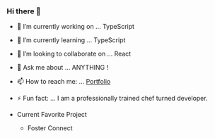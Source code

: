 ### Hi there 👋



- 🔭 I’m currently working on ... TypeScript
- 🌱 I’m currently learning ... TypeScript 
- 👯 I’m looking to collaborate on ... React 
- 💬 Ask me about ... ANYTHING !
- 📫 How to reach me: ... [Portfolio](http://www.tredner.dev)
- ⚡ Fun fact: ... I am a professionally trained chef turned developer. 

- Current Favorite Project
  - Foster Connect

